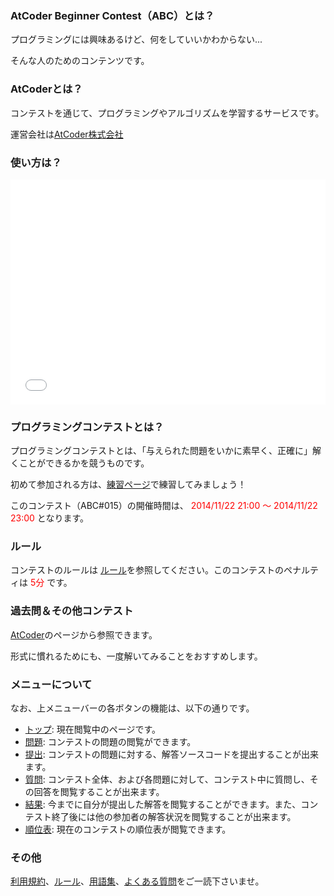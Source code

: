 
<div>

### **AtCoder Beginner Contest（ABC）とは？**

<section>
プログラミングには興味あるけど、何をしていいかわからない...

そんな人のためのコンテンツです。
</section>

### **AtCoderとは？**

<section>
コンテストを通じて、プログラミングやアルゴリズムを学習するサービスです。

運営会社は<a href="http://atcoder.co.jp">AtCoder株式会社</a>
</section>

### **使い方は？**

<iframe src="//www.youtube.com/embed/jaQu388rHJA?feature=player_detailpage" width="100%" height="360" frameborder="0" allowfullscreen>

</iframe>

### **プログラミングコンテストとは？**

<section>
プログラミングコンテストとは、「与えられた問題をいかに素早く、正確に」解くことができるかを競うものです。

初めて参加される方は、<a href="http://practice.contest.atcoder.jp/#">練習ページ</a>で練習してみましょう！
</section>

<section>
このコンテスト（ABC#015）の開催時間は、
<font color="red">2014/11/22 21:00 ～ 2014/11/22 23:00</font>
となります。
</section>

### **ルール**

<section>
コンテストのルールは <a href="https://atcoder.jp/contests/abc015/rules">ルール</a>を参照してください。このコンテストのペナルティは
<font color="red">5分</font>
です。
</section>

### **過去問＆その他コンテスト**

<section>
<a href="http://www.atcoder.jp">AtCoder</a>のページから参照できます。

形式に慣れるためにも、一度解いてみることをおすすめします。
</section>

### **メニューについて**

<section>
なお、上メニューバーの各ボタンの機能は、以下の通りです。


<ul>

<li>
<a href="https://atcoder.jp/contests/abc015#">トップ</a>: 現在閲覧中のページです。
</li>

<li>
<a href="https://atcoder.jp/contests/abc015/assignments">問題</a>: コンテストの問題の閲覧ができます。
</li>

<li>
<a href="https://atcoder.jp/contests/abc015/submit">提出</a>: コンテストの問題に対する、解答ソースコードを提出することが出来ます。
</li>

<li>
<a href="https://atcoder.jp/contests/abc015/clarifications">質問</a>: コンテスト全体、および各問題に対して、コンテスト中に質問し、その回答を閲覧することが出来ます。
</li>

<li>
<a href="https://atcoder.jp/contests/abc015/submissions/me">結果</a>: 今までに自分が提出した解答を閲覧することができます。また、コンテスト終了後には他の参加者の解答状況を閲覧することが出来ます。
</li>

<li>
<a href="https://atcoder.jp/contests/abc015/standings">順位表</a>: 現在のコンテストの順位表が閲覧できます。
</li>

</ul>

</section>

### **その他**

<section>
<a href="https://atcoder.jp/contests/abc015/tos">利用規約</a>、<a href="https://atcoder.jp/contests/abc015/rules">ルール</a>、<a href="https://atcoder.jp/contests/abc015/glossary">用語集</a>、<a href="https://atcoder.jp/contests/abc015/faq">よくある質問</a>をご一読下さいませ。
</section>

</div>
